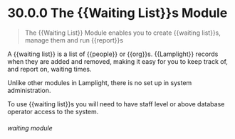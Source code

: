 # 30.0.0 The {{Waiting List}}s Module

> The {{Waiting List}} Module enables you to create {{waiting list}}s, manage them and run {{report}}s 

A {{waiting list}} is a list of {{people}} or {{org}}s. {{Lamplight}} records when they are added and removed, making it easy for you to keep track of, and report on, waiting times. 

Unlike other modules in Lamplight, there is no set up in system administration.

To use {{waiting list}}s you will need to have staff level or above database operator access to the system. 


###### waiting module

